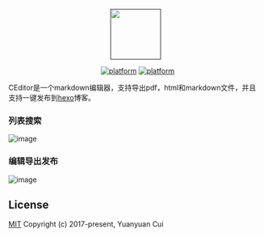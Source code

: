 <p align="center"><a href="" target="_blank"><img width="100" src="https://user-images.githubusercontent.com/2883079/30476719-7dd4a6f4-99d0-11e7-854e-66fed654f1cd.png"></a></p>

<p align="center">
<a href="https://travis-ci.org/cyy0418/ceditor" target="_blank"><img src="https://travis-ci.org/cyy0418/ceditor.svg?branch=master" alt=""></a>
<a href="https://ci.appveyor.com/project/cyy0418/ceditor" target="_blank"><img src="https://ci.appveyor.com/api/projects/status/sh7pea9shu80qhn1?svg=true" alt=""></a>
<a href=""><img src="https://img.shields.io/badge/platform-osx-brightgreen.svg" alt="platform"></a>
<a href=""><img src="https://img.shields.io/badge/license-MIT-blue.svg" alt="platform"></a>
</p>

CEditor是一个markdown编辑器，支持导出pdf，html和markdown文件，并且支持一键发布到[hexo](https://hexo.io/zh-cn/)博客。

### 列表搜索
![image](https://user-images.githubusercontent.com/2883079/30948132-6c766700-a3d3-11e7-9c46-5a5e37040405.png)

### 编辑导出发布
![image](https://user-images.githubusercontent.com/2883079/30948207-f132ef54-a3d3-11e7-9999-cc570242221a.png)
## License

[MIT](https://github.com/cyy0418/ceditor/blob/master/LICENSE.md)
Copyright (c) 2017-present, Yuanyuan Cui